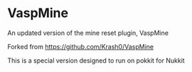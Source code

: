 # VaspMine
An updated version of the mine reset plugin, VaspMine

Forked from https://github.com/Krash0/VaspMine

This is a special version designed to run on pokkit for Nukkit
